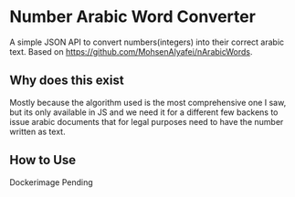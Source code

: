 # Number Arabic Word Converter

A simple JSON API to convert numbers(integers) into their correct arabic text. 
Based on https://github.com/MohsenAlyafei/nArabicWords.

## Why does this exist

Mostly because the algorithm used is the most comprehensive one I saw, 
but its only available in JS and we need it for a different few backens to 
issue arabic documents that for legal purposes need to have the number
written as text.

## How to Use

Dockerimage Pending
